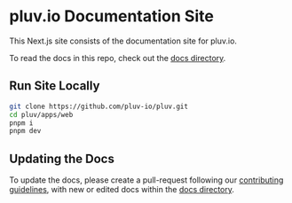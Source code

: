 # pluv.io Documentation Site

This Next.js site consists of the documentation site for pluv.io.

To read the docs in this repo, check out the [docs directory](https://github.com/pluv-io/pluv/tree/master/apps/web/src/inputs/docs).

## Run Site Locally

```bash
git clone https://github.com/pluv-io/pluv.git
cd pluv/apps/web
pnpm i
pnpm dev
```

## Updating the Docs

To update the docs, please create a pull-request following our [contributing guidelines](https://github.com/pluv-io/pluv/blob/master/CONTRIBUTING.md), with new or edited docs within the [docs directory](https://github.com/pluv-io/pluv/tree/master/apps/web/src/inputs/docs).
